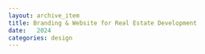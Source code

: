 ```yaml
---
layout: archive_item
title: Branding & Website for Real Estate Development
date:   2024
categories: design
---
```




